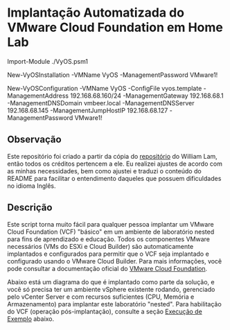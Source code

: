 # Implantação Automatizada do VMware Cloud Foundation em Home Lab

Import-Module ./VyOS.psm1

New-VyOSInstallation -VMName VyOS -ManagementPassword VMware1!



New-VyOSConfiguration -VMName VyOS -ConfigFile vyos.template -ManagementAddress 192.168.68.160/24 -ManagementGateway 192.168.68.1 -ManagementDNSDomain vmbeer.local -ManagementDNSServer 192.168.68.145 -ManagementJumpHostIP 192.168.68.127 -ManagementPassword VMware1!




## Observação

Este repositório foi criado a partir da cópia do [repositório](https://github.com/lamw/vcf-automated-lab-deployment) do William Lam, então todos os créditos pertencem a ele.
Eu realizei ajustes de acordo com as minhas necessidades, bem como ajustei e traduzi o conteúdo do README para facilitar o entendimento daqueles que possuem dificuldades no idioma Inglês.

## Descrição

Este script torna muito fácil para qualquer pessoa implantar um VMware Cloud Foundation (VCF) "básico" em um ambiente de laboratório nested para fins de aprendizado e educação. Todos os componentes VMware necessários (VMs do ESXi e Cloud Builder) são automaticamente implantados e configurados para permitir que o VCF seja implantado e configurado usando o VMware Cloud Builder. Para mais informações, você pode consultar a documentação oficial do [VMware Cloud Foundation](https://docs.vmware.com/en/VMware-Cloud-Foundation/index.html).

Abaixo está um diagrama do que é implantado como parte da solução, e você só precisa ter um ambiente vSphere existente rodando, gerenciado pelo vCenter Server e com recursos suficientes (CPU, Memória e Armazenamento) para implantar este laboratório "nested". Para habilitação do VCF (operação pós-implantação), consulte a seção [Execução de Exemplo](#sample-execution) abaixo.
